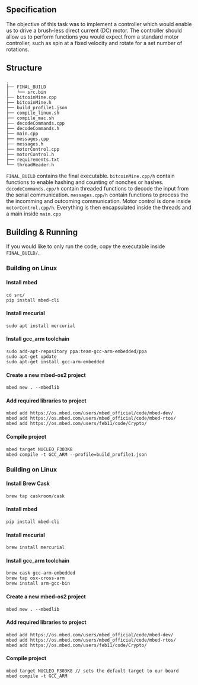 ## Specification
The objective of this task was to implement a controller which would enable us to drive a brush-less direct current (DC) motor. The controller should allow us to perform functions you would expect from a standard motor controller, such as spin at a fixed velocity and rotate for a set number of rotations.

## Structure
```
.
├── FINAL_BUILD
│   └── src.bin
├── bitcoinMine.cpp
├── bitcoinMine.h
├── build_profile1.json
├── compile_linux.sh
├── compile_mac.sh
├── decodeCommands.cpp
├── decodeCommands.h
├── main.cpp
├── messages.cpp
├── messages.h
├── motorControl.cpp
├── motorControl.h
├── requirements.txt
└── threadHeader.h
```
`FINAL_BUILD` contains the final executable. `bitcoinMine.cpp/h` contain functions to enable hashing and counting of nonches or hashes. `decodeCommands.cpp/h` contain threaded functions to decode the input from the serial communication. `messages.cpp/h` contain functions to process the the incomming and outcoming communication. Motor control is done inside `motorControl.cpp/h`. Everything is then encapsulated inside the threads and a main inside `main.cpp`

## Building & Running

If you would like to only run the code, copy the executable inside `FINAL_BUILD/`.

### Building on Linux
#### Install mbed
```
cd src/
pip install mbed-cli
```
#### Install mecurial
```
sudo apt install mercurial
```
#### Install gcc_arm toolchain
```
sudo add-apt-repository ppa:team-gcc-arm-embedded/ppa
sudo apt-get update
sudo apt-get install gcc-arm-embedded
```
####  Create a new mbed-os2 project
```
mbed new . --mbedlib
```
#### Add required libraries to project
```
mbed add https://os.mbed.com/users/mbed_official/code/mbed-dev/
mbed add https://os.mbed.com/users/mbed_official/code/mbed-rtos/
mbed add https://os.mbed.com/users/feb11/code/Crypto/
```
#### Compile project
```
mbed target NUCLEO_F303K8
mbed compile -t GCC_ARM --profile=build_profile1.json
```

### Building on Linux
#### Install Brew Cask
```
brew tap caskroom/cask
```
#### Install mbed
```
pip install mbed-cli
```
#### Install mecurial
```
brew install mercurial
```
#### Install gcc_arm toolchain
```
brew cask gcc-arm-embedded
brew tap osx-cross-arm
brew install arm-gcc-bin
```
#### Create a new mbed-os2 project
```
mbed new . --mbedlib
```
#### Add required libraries to project
```
mbed add https://os.mbed.com/users/mbed_official/code/mbed-dev/
mbed add https://os.mbed.com/users/mbed_official/code/mbed-rtos/
mbed add https://os.mbed.com/users/feb11/code/Crypto/
```
#### Compile project
```
mbed target NUCLEO_F303K8 // sets the default target to our board
mbed compile -t GCC_ARM
```
